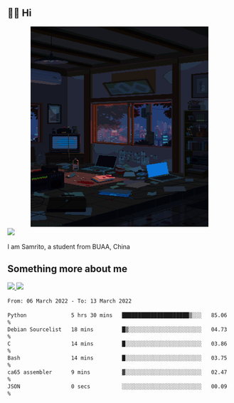 ## 👋🏻 Hi

<div align="center">
<img alt="GIF" src="https://github.com/xiangsam/xiangsam/blob/271390e4ab50820a4594e3cb94b7ffaa6293de72/0_0EUAvTumWsRa2k6F.gif" width=400 height=450/>
</div>

<a href="https://github.com/xiangsam">
  <img src="https://komarev.com/ghpvc/?username=xiangsam&style=flat-square" />
</a>

I am Samrito, a student from BUAA, China


## Something more about me
<a href="https://github.com/xiangsam">
  <img src="https://github-readme-stats.vercel.app/api?username=xiangsam&show_icons=true&hide_border=true" />
</a>


<a href="https://github.com/xiangsam">
  <img src="https://github-readme-stats.vercel.app/api/top-langs/?username=xiangsam&layout=compact" />
</a>

<!--START_SECTION:waka-->

```text
From: 06 March 2022 - To: 13 March 2022

Python              5 hrs 30 mins   █████████████████████▒░░░   85.06 %
Debian Sourcelist   18 mins         █▒░░░░░░░░░░░░░░░░░░░░░░░   04.73 %
C                   14 mins         █░░░░░░░░░░░░░░░░░░░░░░░░   03.86 %
Bash                14 mins         █░░░░░░░░░░░░░░░░░░░░░░░░   03.75 %
ca65 assembler      9 mins          ▓░░░░░░░░░░░░░░░░░░░░░░░░   02.47 %
JSON                0 secs          ░░░░░░░░░░░░░░░░░░░░░░░░░   00.09 %
```

<!--END_SECTION:waka-->

<!---
xiangsam/xiangsam is a ✨ special ✨ repository because its `README.md` (this file) appears on your GitHub profile.
You can click the Preview link to take a look at your changes.
--->
